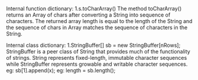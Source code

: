 Internal function dictionary:
1.s.toCharArray()
   The method toCharArray() returns an Array of chars after converting
   a String into sequence of characters. The returned array length is
   equal to the length of the String and the sequence of chars in Array
   matches the sequence of characters in the String.

Internal class dictionary:
1.StringBuffer[] sb = new StringBuffer[nRows];
  StringBuffer is a peer class of String that provides much of the
  functionality of strings. String represents fixed-length, immutable
  character sequences while StringBuffer represents growable and writable
  character sequences.
  eg:  sb[1].append(x);
  eg: length = sb.length();
